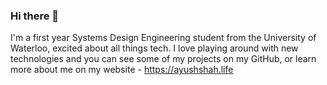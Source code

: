 ### Hi there 👋

<!--
**ayush110/ayush110** is a ✨ _special_ ✨ repository because its `README.md` (this file) appears on your GitHub profile.

Here are some ideas to get you started:

- 🔭 I’m currently working on ...
- 🌱 I’m currently learning ...
- 👯 I’m looking to collaborate on ...
- 🤔 I’m looking for help with ...
- 💬 Ask me about ...
- 📫 How to reach me: ...
- 😄 Pronouns: ...
- ⚡ Fun fact: ...
-->

I'm a first year Systems Design Engineering student from the University of Waterloo, excited about all things tech. I love playing around with new technologies and you can see some of my projects on my GitHub, or learn more about me on my website - https://ayushshah.life
